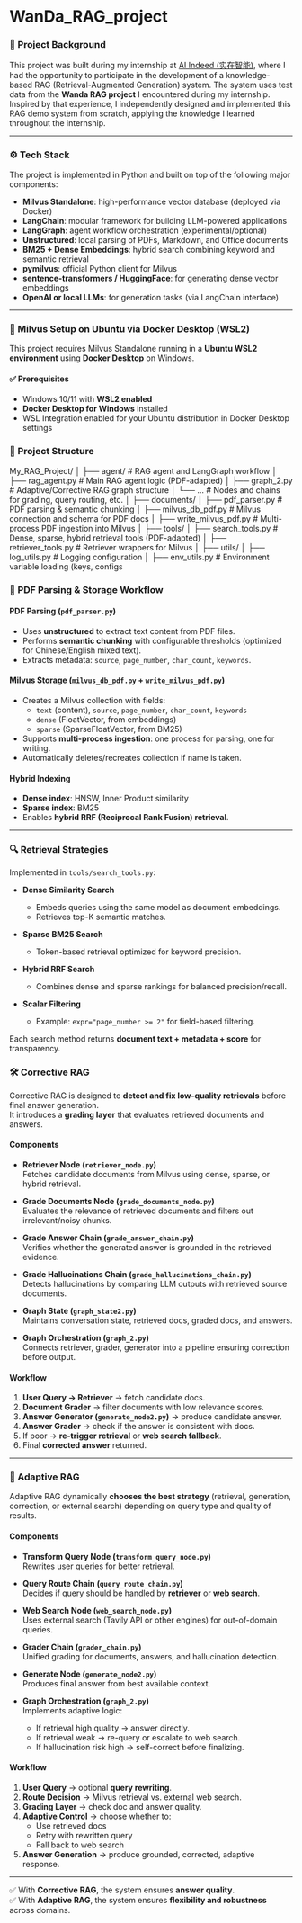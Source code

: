 # WanDa_RAG_project

### 📌 Project Background

This project was built during my internship at [AI Indeed (实在智能)](https://www.ai-indeed.com/), where I had the opportunity to participate in the development of a knowledge-based RAG (Retrieval-Augmented Generation) system. The system uses test data from the **Wanda RAG project** I encountered during my internship. Inspired by that experience, I independently designed and implemented this RAG demo system from scratch, applying the knowledge I learned throughout the internship.

---

### ⚙️ Tech Stack

The project is implemented in Python and built on top of the following major components:

- **Milvus Standalone**: high-performance vector database (deployed via Docker)
- **LangChain**: modular framework for building LLM-powered applications
- **LangGraph**: agent workflow orchestration (experimental/optional)
- **Unstructured**: local parsing of PDFs, Markdown, and Office documents
- **BM25 + Dense Embeddings**: hybrid search combining keyword and semantic retrieval
- **pymilvus**: official Python client for Milvus
- **sentence-transformers / HuggingFace**: for generating dense vector embeddings
- **OpenAI or local LLMs**: for generation tasks (via LangChain interface)

---

### 🚀 Milvus Setup on Ubuntu via Docker Desktop (WSL2)

This project requires Milvus Standalone running in a **Ubuntu WSL2 environment** using **Docker Desktop** on Windows.

#### ✅ Prerequisites

- Windows 10/11 with **WSL2 enabled**
- **Docker Desktop for Windows** installed
- WSL Integration enabled for your Ubuntu distribution in Docker Desktop settings


### 📂 Project Structure


My_RAG_Project/
│
├── agent/ # RAG agent and LangGraph workflow
│ ├── rag_agent.py # Main RAG agent logic (PDF-adapted)
│ ├── graph_2.py # Adaptive/Corrective RAG graph structure
│ └── ... # Nodes and chains for grading, query routing, etc.
│
├── documents/
│ ├── pdf_parser.py # PDF parsing & semantic chunking
│ ├── milvus_db_pdf.py # Milvus connection and schema for PDF docs
│ ├── write_milvus_pdf.py # Multi-process PDF ingestion into Milvus
│
├── tools/
│ ├── search_tools.py # Dense, sparse, hybrid retrieval tools (PDF-adapted)
│ ├── retriever_tools.py # Retriever wrappers for Milvus
│
├── utils/
│ ├── log_utils.py # Logging configuration
│ ├── env_utils.py # Environment variable loading (keys, configs

### 📄 PDF Parsing & Storage Workflow

#### PDF Parsing (`pdf_parser.py`)

- Uses **unstructured** to extract text content from PDF files.  
- Performs **semantic chunking** with configurable thresholds (optimized for Chinese/English mixed text).  
- Extracts metadata: `source`, `page_number`, `char_count`, `keywords`.  

#### Milvus Storage (`milvus_db_pdf.py` + `write_milvus_pdf.py`)

- Creates a Milvus collection with fields:  
  - `text` (content), `source`, `page_number`, `char_count`, `keywords`  
  - `dense` (FloatVector, from embeddings)  
  - `sparse` (SparseFloatVector, from BM25)  
- Supports **multi-process ingestion**: one process for parsing, one for writing.  
- Automatically deletes/recreates collection if name is taken.  

#### Hybrid Indexing

- **Dense index**: HNSW, Inner Product similarity  
- **Sparse index**: BM25  
- Enables **hybrid RRF (Reciprocal Rank Fusion) retrieval**.  

---

### 🔍 Retrieval Strategies

Implemented in `tools/search_tools.py`:  

- **Dense Similarity Search**  
  - Embeds queries using the same model as document embeddings.  
  - Retrieves top-K semantic matches.  

- **Sparse BM25 Search**  
  - Token-based retrieval optimized for keyword precision.  

- **Hybrid RRF Search**  
  - Combines dense and sparse rankings for balanced precision/recall.  

- **Scalar Filtering**  
  - Example: `expr="page_number >= 2"` for field-based filtering.  

Each search method returns **document text + metadata + score** for transparency.  


### 🛠️ Corrective RAG

Corrective RAG is designed to **detect and fix low-quality retrievals** before final answer generation.  
It introduces a **grading layer** that evaluates retrieved documents and answers.  

#### Components

- **Retriever Node (`retriever_node.py`)**  
  Fetches candidate documents from Milvus using dense, sparse, or hybrid retrieval.  

- **Grade Documents Node (`grade_documents_node.py`)**  
  Evaluates the relevance of retrieved documents and filters out irrelevant/noisy chunks.  

- **Grade Answer Chain (`grade_answer_chain.py`)**  
  Verifies whether the generated answer is grounded in the retrieved evidence.  

- **Grade Hallucinations Chain (`grade_hallucinations_chain.py`)**  
  Detects hallucinations by comparing LLM outputs with retrieved source documents.  

- **Graph State (`graph_state2.py`)**  
  Maintains conversation state, retrieved docs, graded docs, and answers.  

- **Graph Orchestration (`graph_2.py`)**  
  Connects retriever, grader, generator into a pipeline ensuring correction before output.  

#### Workflow

1. **User Query → Retriever** → fetch candidate docs.  
2. **Document Grader** → filter documents with low relevance scores.  
3. **Answer Generator (`generate_node2.py`)** → produce candidate answer.  
4. **Answer Grader** → check if the answer is consistent with docs.  
5. If poor → **re-trigger retrieval** or **web search fallback**.  
6. Final **corrected answer** returned.  

---

### 🔄 Adaptive RAG

Adaptive RAG dynamically **chooses the best strategy** (retrieval, generation, correction, or external search) depending on query type and quality of results.  

#### Components

- **Transform Query Node (`transform_query_node.py`)**  
  Rewrites user queries for better retrieval.  

- **Query Route Chain (`query_route_chain.py`)**  
  Decides if query should be handled by **retriever** or **web search**.  

- **Web Search Node (`web_search_node.py`)**  
  Uses external search (Tavily API or other engines) for out-of-domain queries.  

- **Grader Chain (`grader_chain.py`)**  
  Unified grading for documents, answers, and hallucination detection.  

- **Generate Node (`generate_node2.py`)**  
  Produces final answer from best available context.  

- **Graph Orchestration (`graph_2.py`)**  
  Implements adaptive logic:  
  - If retrieval high quality → answer directly.  
  - If retrieval weak → re-query or escalate to web search.  
  - If hallucination risk high → self-correct before finalizing.  

#### Workflow

1. **User Query** → optional **query rewriting**.  
2. **Route Decision** → Milvus retrieval vs. external web search.  
3. **Grading Layer** → check doc and answer quality.  
4. **Adaptive Control** → choose whether to:  
   - Use retrieved docs  
   - Retry with rewritten query  
   - Fall back to web search  
5. **Answer Generation** → produce grounded, corrected, adaptive response.  

---

✅ With **Corrective RAG**, the system ensures **answer quality**.  
✅ With **Adaptive RAG**, the system ensures **flexibility and robustness** across domains.  








